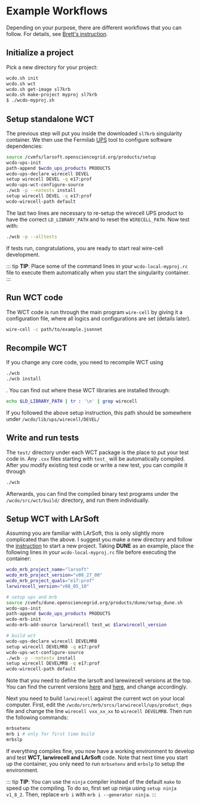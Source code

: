 # Example Workflows

Depending on your purpose, there are different workflows that you can follow. For details, see [Brett's instruction](https://github.com/WireCell/wire-cell-singularity/blob/master/wcdo.org).

## Initialize a project

Pick a new directory for your project:
```bash
wcdo.sh init
wcdo.sh wct
wcdo.sh get-image sl7krb
wcdo.sh make-project myproj sl7krb
$ ./wcdo-myproj.sh
```


## Setup standalone WCT

The previous step will put you inside the downloaded `sl7krb` singularity container.
We then use the Fermilab [UPS](https://cdcvs.fnal.gov/redmine/projects/ups/wiki/Getting_Started_Using_UPS) tool to configure software dependencies:
```bash
source /cvmfs/larsoft.opensciencegrid.org/products/setup
wcdo-ups-init
path-append $wcdo_ups_products PRODUCTS
wcdo-ups-declare wirecell DEVEL
setup wirecell DEVEL -q e17:prof
wcdo-ups-wct-configure-source
./wcb -p --notests install
setup wirecell DEVEL -q e17:prof
wcdo-wirecell-path default
```
The last two lines are necessary to re-setup the wirecell UPS product to have the correct `LD_LIBRARY_PATH` and to reset the `WIRECELL_PATH`. Now test with:
```bash
./wcb -p --alltests
```
If tests run, congratulations, you are ready to start real wire-cell development.

::: tip
**TIP**: Place some of the command lines in your `wcdo-local-myproj.rc` file to execute them automatically when you start the singularity container.
:::

## Run WCT code

The WCT code is run through the main program `wire-cell` by giving it a configuration file, where all logics and configurations are set (details later).
```bash
wire-cell -c path/to/example.jsonnet
```

## Recompile WCT

If you change any core code, you need to recompile WCT using
```bash
./wcb
./wcb install
```
. You can find out where these WCT libraries are installed through:
```bash
echo $LD_LIBRARY_PATH | tr : '\n' | grep wirecell
```
If you followed the above setup instruction, this path should be somewhere under `/wcdo/lib/ups/wirecell/DEVEL/`

## Write and run tests

The `test/` directory under each WCT package is the place to put your test code in. Any `.cxx` files starting with `test_` will be automatically compiled. After you modify existing test code or write a new test, you can compile it through
```bash
./wcb
```
Afterwards, you can find the compiled binary test programs under the `/wcdo/src/wct/build/` directory, and run them individually.


## Setup WCT with LArSoft

Assuming you are familiar with LArSoft, this is only slightly more complicated than the above. I suggest you make a new directory and follow the [instruction](workflow.html#initialize-a-project) to start a new project. Taking **DUNE** as an example, place the following lines in your `wcdo-local-myproj.rc` file before executing the container:

```bash
wcdo_mrb_project_name="larsoft"
wcdo_mrb_project_version="v08_27_00"
wcdo_mrb_project_quals="e17:prof"
larwirecell_version="v08_05_10"

# setup ups and mrb
source /cvmfs/dune.opensciencegrid.org/products/dune/setup_dune.sh
wcdo-ups-init
path-append $wcdo_ups_products PRODUCTS
wcdo-mrb-init
wcdo-mrb-add-source larwirecell test_wc $larwirecell_version

# build wct
wcdo-ups-declare wirecell DEVELMRB
setup wirecell DEVELMRB -q e17:prof
wcdo-ups-wct-configure-source
./wcb -p --notests install
setup wirecell DEVELMRB -q e17:prof
wcdo-wirecell-path default
```

Note that you need to define the larsoft and larewirecell versions at the top. You can find the current versions [here](https://cdcvs.fnal.gov/redmine/projects/larsoft/repository/revisions/master/entry/ups/product_deps) and [here](https://cdcvs.fnal.gov/redmine/projects/larwirecell/repository/revisions/master/entry/ups/product_deps), and change accordingly.

Next you need to build `larwirecell` against the current wct on your local computer. First, edit the `/wcdo/src/mrb/srcs/larwirecell/ups/product_deps` file and change the line `wirecell vxx_xx_xx` to `wirecell DEVELMRB`. Then run the following commands:
```bash
mrbsetenv
mrb i # only for first time build
mrbslp
```
If everything compiles fine, you now have a working environment to develop and test **WCT, larwirecell and LArSoft** code. Note that next time you start up the container, you only need to run `mrbsetenv` and `mrbslp` to setup the environment.

::: tip
**TIP**: You can use the `ninja` compiler instead of the default `make` to speed up the compiling. To do so, first set up ninja using `setup ninja v1_8_2`. Then, replace `mrb i` with `mrb i --generator ninja`.
:::